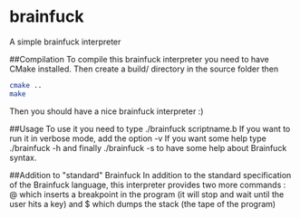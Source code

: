 brainfuck
=========

A simple brainfuck interpreter

##Compilation
To compile this brainfuck interpreter you need to have CMake installed. Then create
a build/ directory in the source folder then
```bash
cmake ..
make
```

Then you should have a nice brainfuck interpreter :)

##Usage
To use it you need to type ./brainfuck scriptname.b
If you want to run it in verbose mode, add the option -v
If you want some help type ./brainfuck -h and finally ./brainfuck -s to have some help about Brainfuck syntax.

##Addition to "standard" Brainfuck
In addition to the standard specification of the Brainfuck language, this interpreter
provides two more commands : @ which inserts a breakpoint in the program (it will
stop and wait until the user hits a key) and $ which dumps the stack (the tape of
the program)
